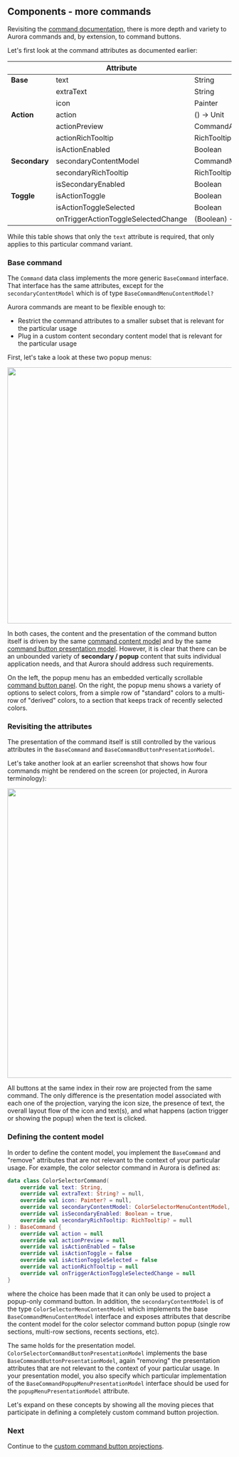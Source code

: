 ## Components - more commands

Revisiting the [command documentation](Command.md), there is more depth and variety to Aurora commands and, by extension, to command buttons.

Let's first look at the command attributes as documented earlier:

|  | Attribute | Type | Required? |
| --- | --- | --- | --- |
| **Base** | text | String | yes |
|  | extraText | String | no |
|  | icon | Painter | no |
| **Action** | action | () -> Unit | no |
|  | actionPreview | CommandActionPreview | no |
|  | actionRichTooltip | RichTooltip | no |
|  | isActionEnabled | Boolean | no |
| **Secondary**  | secondaryContentModel | CommandMenuContentModel | no |
|  | secondaryRichTooltip | RichTooltip | no |
|  | isSecondaryEnabled | Boolean | no |
| **Toggle**  | isActionToggle | Boolean | no |
|  | isActionToggleSelected | Boolean | no |
|  | onTriggerActionToggleSelectedChange | (Boolean) -> Unit | no |

While this table shows that only the `text` attribute is required, that only applies to this particular command variant.

### Base command

The `Command` data class implements the more generic `BaseCommand` interface. That interface has the same attributes, except for the `secondaryContentModel` which is of type `BaseCommandMenuContentModel?`

Aurora commands are meant to be flexible enough to:

* Restrict the command attributes to a smaller subset that is relevant for the particular usage
* Plug in a custom content secondary content model that is relevant for the particular usage

First, let's take a look at these two popup menus:

<img src="https://raw.githubusercontent.com/kirill-grouchnikov/aurora/icicle/docs/images/component/walkthrough/command-popups.png" width="575" border=0/>

In both cases, the content and the presentation of the command button itself is driven by the same [command content model](Command.md) and by the same [command button presentation model](CommandButtonPresentation.md). However, it is clear that there can be an unbounded variety of **secondary / popup** content that suits individual application needs, and that Aurora should address such requirements.

On the left, the popup menu has an embedded vertically scrollable [command button panel](CommandPanel.md). On the right, the popup menu shows a variety of options to select colors, from a simple row of "standard" colors to a multi-row of "derived" colors, to a section that keeps track of recently selected colors.

### Revisiting the attributes

The presentation of the command itself is still controlled by the various attributes in the `BaseCommand` and `BaseCommandButtonPresentationModel`.

Let's take another look at an earlier screenshot that shows how four commands might be rendered on the screen (or projected, in Aurora terminology):

<img src="https://raw.githubusercontent.com/kirill-grouchnikov/aurora/icicle/docs/images/component/walkthrough/command-basics.png" width="650" border=0/>

All buttons at the same index in their row are projected from the same command. The only difference is the presentation model associated with each one of the projection, varying the icon size, the presence of text, the overall layout flow of the icon and text(s), and what happens (action trigger or showing the popup) when the text is clicked.

### Defining the content model

In order to define the content model, you implement the `BaseCommand` and "remove" attributes that are not relevant to the context of your particular usage. For example, the color selector command in Aurora is defined as:

```kotlin
data class ColorSelectorCommand(
    override val text: String,
    override val extraText: String? = null,
    override val icon: Painter? = null,
    override val secondaryContentModel: ColorSelectorMenuContentModel,
    override val isSecondaryEnabled: Boolean = true,
    override val secondaryRichTooltip: RichTooltip? = null
) : BaseCommand {
    override val action = null
    override val actionPreview = null
    override val isActionEnabled = false
    override val isActionToggle = false
    override val isActionToggleSelected = false
    override val actionRichTooltip = null
    override val onTriggerActionToggleSelectedChange = null
}
```

where the choice has been made that it can only be used to project a popup-only command button. In addition, the `secondaryContentModel` is of the type `ColorSelectorMenuContentModel` which implements the base `BaseCommandMenuContentModel` interface and exposes attributes that describe the content model for the color selector command button popup (single row sections, multi-row sections, recents sections, etc).

The same holds for the presentation model. `ColorSelectorCommandButtonPresentationModel` implements the base `BaseCommandButtonPresentationModel`, again "removing" the presentation attributes that are not relevant to the context of your particular usage. In your presentation model, you also specify which particular implementation of the `BaseCommandPopupMenuPresentationModel` interface should be used for the `popupMenuPresentationModel` attribute.

Let's expand on these concepts by showing all the moving pieces that participate in defining a completely custom command button projection.

### Next

Continue to the [custom command button projections](CustomCommandProjections.md).

